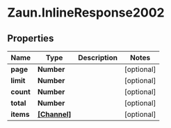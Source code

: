 # Zaun.InlineResponse2002

## Properties
Name | Type | Description | Notes
------------ | ------------- | ------------- | -------------
**page** | **Number** |  | [optional] 
**limit** | **Number** |  | [optional] 
**count** | **Number** |  | [optional] 
**total** | **Number** |  | [optional] 
**items** | [**[Channel]**](Channel.md) |  | [optional] 


